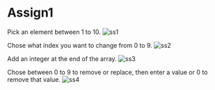 # Assign1

Pick an element between 1 to 10.
![ss1](https://github.com/AmanVillar/Assign1/assets/51329512/61f40b31-0d74-4d35-a978-504fcdf48c28)

Chose what index you want to change from 0 to 9.
![ss2](https://github.com/AmanVillar/Assign1/assets/51329512/49c5606f-d2da-4fd8-954a-fcaced84373b)

Add an integer at the end of the array.
![ss3](https://github.com/AmanVillar/Assign1/assets/51329512/02a4d7d1-ecab-40cc-9275-104a3914de5a)

Chose between 0 to 9 to remove or replace, then enter a value or 0 to remove that value.
![ss4](https://github.com/AmanVillar/Assign1/assets/51329512/20d93bc5-f0ae-4d7f-8be4-bae2a21f6f61)

